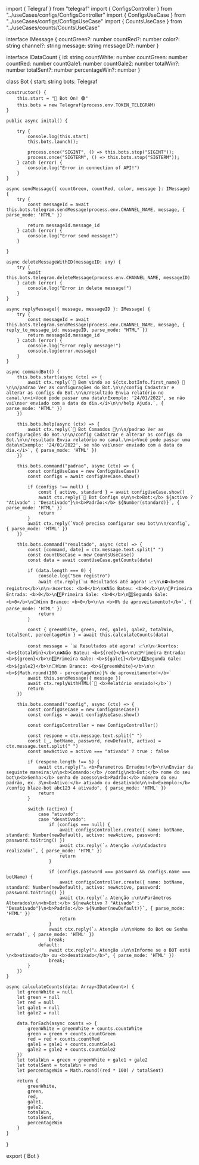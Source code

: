 
import { Telegraf } from "telegraf"
import { ConfigsController } from "../useCases/configs/ConfigsController"
import { ConfigsUseCase } from "../useCases/configs/ConfigsUseCase"
import { CountsUseCase } from "../useCases/counts/CountsUseCase"

interface IMessage {
    countGreen?: number
    countRed?: number
    color?: string
    channel?: string
    message: string
    messageID?: number
}

interface IDataCount {
    id: string
    countWhite: number
    countGreen: number
    countRed: number
    countGale1: number
    countGale2: number
    totalWin?: number
    totalSent?: number
    percentageWin?: number
}

class Bot {
    start: string
    bots: Telegraf

    constructor() {
        this.start = "🤖 Bot On! 🟢"
        this.bots = new Telegraf(process.env.TOKEN_TELEGRAM)
    }

    public async inital() {

        try {
            console.log(this.start)
            this.bots.launch();

            process.once("SIGINT", () => this.bots.stop("SIGINT"));
            process.once("SIGTERM", () => this.bots.stop("SIGTERM"));
        } catch (error) {
            console.log("Error in connection of API!")
        }
    }

    async sendMessage({ countGreen, countRed, color, message }: IMessage) {
        try {
            const messageId = await this.bots.telegram.sendMessage(process.env.CHANNEL_NAME, message, { parse_mode: 'HTML' })

            return messageId.message_id
        } catch (error) {
            console.log("Error send message!")
        }

    }

    async deleteMessageWithID(messageID: any) {
        try {
            await this.bots.telegram.deleteMessage(process.env.CHANNEL_NAME, messageID)
        } catch (error) {
            console.log("Error in delete message!")
        }
    }

    async replyMessage({ message, messageID }: IMessage) {
        try {
            const messageId = await this.bots.telegram.sendMessage(process.env.CHANNEL_NAME, message, { reply_to_message_id: messageID, parse_mode: "HTML" })
            return messageId.message_id
        } catch (error) {
            console.log("Error reply message!")
            console.log(error.message)
        }
    }

    async commandBot() {
        this.bots.start(async (ctx) => {
            await ctx.reply(`🤖 Bem vindo ao ${ctx.botInfo.first_name} 📣\n\n/padrao Ver as configurações do Bot.\n\n/config Cadastrar e alterar as configs do Bot.\n\n/resultado Envia relatório no canal.\n<i>Você pode passar uma data\nExemplo: '24/01/2022', se não vai\nser enviado com a data do dia.</i>\n\n/help Ajuda.`, { parse_mode: 'HTML' })
        })

        this.bots.help(async (ctx) => {
            await ctx.reply(`🤖 Bot Comandos 📣\n\n/padrao Ver as configurações do Bot.\n\n/config Cadastrar e alterar as configs do Bot.\n\n/resultado Envia relatório no canal.\n<i>Você pode passar uma data\nExemplo: '24/01/2022', se não vai\nser enviado com a data do dia.</i>`, { parse_mode: 'HTML' })
        })

        this.bots.command("padrao", async (ctx) => {
            const configUseCase = new ConfigsUseCase()
            const configs = await configUseCase.show()

            if (configs !== null) {
                const { activo, standard } = await configUseCase.show()
                await ctx.reply(`🤖 Bot Configs ⚙️\n\n<b>Bot:</b> ${activo ? "Ativado" : "Desativado"}\n<b>Padrão:</b> ${Number(standard)}`, { parse_mode: 'HTML' })
                return
            }
            await ctx.reply(`Você precisa configurar seu bot\n\n/config`, { parse_mode: 'HTML' })
        })

        this.bots.command("resultado", async (ctx) => {
            const [command, date] = ctx.message.text.split(" ")
            const countUseCase = new CountsUseCase()
            const data = await countUseCase.getCounts(date)

            if (data.length === 0) {
                console.log("Sem registro")
                await ctx.reply(`📊 Resultados até agora! 📈\n\n⛔<b>Sem registro</b>\n\n✅Acertos: <b>0</b>\n❌Não Bateu: <b>0</b>\n\n🥇Primeira Entrada: <b>0</b>\n1️⃣Primeira Gale: <b>0</b>\n2️⃣Segunda Gale: <b>0</b>\n⚪Winn Branco: <b>0</b>\n\n <b>0% de aproveitamento!</b>`, { parse_mode: 'HTML' })
                return
            }

            const { greenWhite, green, red, gale1, gale2, totalWin, totalSent, percentageWin } = await this.calculateCounts(data)

            const message = `📊 Resultados até agora! 📈\n\n✅Acertos: <b>${totalWin}</b>\n❌Não Bateu: <b>${red}</b>\n\n🥇Primeira Entrada: <b>${green}</b>\n1️⃣Primeira Gale: <b>${gale1}</b>\n2️⃣Segunda Gale: <b>${gale2}</b>\n⚪Winn Branco: <b>${greenWhite}</b>\n\n <b>${Math.round(100 - percentageWin)}% de aproveitamento!</b>`
            await this.sendMessage({ message })
            await ctx.replyWithHTML(`📨 <b>Relatório enviado!</b>`)
            return
        })

        this.bots.command("config", async (ctx) => {
            const configUseCase = new ConfigsUseCase()
            const configs = await configUseCase.show()

            const configsController = new ConfigsController()

            const respone = ctx.message.text.split(" ")
            const [_, botName, password, newDefault, activo] = ctx.message.text.split(" ")
            const newActivo = activo === "ativado" ? true : false

            if (respone.length !== 5) {
                await ctx.reply("⚠️ <b>Parametros Errados!</b>\n\nEnviar da seguinte maneira:\n\n<b>Comando:</b> /config\n<b>Bot:</b> nome do seu bot\n<b>Senha:</b> senha de acesso\n<b>Padrão:</b> número do seu padrão, ex. 3\n<b>Ativo:</b> ativado ou desativado\n\n<b>Exemplo:</b> /config blaze-bot abc123 4 ativado", { parse_mode: 'HTML' })
                return
            }

            switch (activo) {
                case "ativado":
                case "desativado":
                    if (configs === null) {
                        await configsController.create({ name: botName, standard: Number(newDefault), activo: newActivo, password: password.toString() })
                        await ctx.reply(`⚠️ Atenção ⚠️\n\nCadastro realizado!`, { parse_mode: 'HTML' })
                        return
                    }

                    if (configs.password === password && configs.name === botName) {
                        await configsController.create({ name: botName, standard: Number(newDefault), activo: newActivo, password: password.toString() })
                        await ctx.reply(`⚠️ Atenção ⚠️\n\nParâmetros Alterados\n\n<b>Bot:</b> ${newActivo ? "Ativado" : "Desativado"}\n<b>Padrão:</b> ${Number(newDefault)}`, { parse_mode: 'HTML' })
                        return
                    }
                    await ctx.reply(`⚠️ Atenção ⚠️\n\nNome do Bot ou Senha errada!`, { parse_mode: 'HTML' })
                    break;
                default:
                    await ctx.reply("⚠️ Atenção ⚠️\n\nInforme se o BOT está \n<b>ativado</b> ou <b>desativado</b>", { parse_mode: 'HTML' })
                    break;
            }
        })
    }

    async calculateCounts(data: Array<IDataCount>) {
        let greenWhite = null
        let green = null
        let red = null
        let gale1 = null
        let gale2 = null

        data.forEach(async counts => {
            greenWhite = greenWhite + counts.countWhite
            green = green + counts.countGreen
            red = red + counts.countRed
            gale1 = gale1 + counts.countGale1
            gale2 = gale2 + counts.countGale2
        })
        let totalWin = green + greenWhite + gale1 + gale2
        let totalSent = totalWin + red
        let percentageWin = Math.round((red * 100) / totalSent)

        return {
            greenWhite,
            green,
            red,
            gale1,
            gale2,
            totalWin,
            totalSent,
            percentageWin
        }
    }
}

export { Bot }
